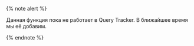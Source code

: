 {% note alert %}

Данная функция пока не работает в Query Tracker. В ближайшее время мы её добавим.

{% endnote %}
